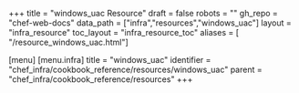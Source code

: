 +++
title = "windows_uac Resource"
draft = false
robots = ""
gh_repo = "chef-web-docs"
data_path = ["infra","resources","windows_uac"]
layout = "infra_resource"
toc_layout = "infra_resource_toc"
aliases = [ "/resource_windows_uac.html"]

[menu]
  [menu.infra]
    title = "windows_uac"
    identifier = "chef_infra/cookbook_reference/resources/windows_uac"
    parent = "chef_infra/cookbook_reference/resources"
+++

<!-- The contents of this page are automatically generated from the windows_uac.yaml file in the data directory. -->
<!-- To suggest a change, edit the https://github.com/chef/chef/blob/main/lib/chef/resource/windows_uac.rb file
      and submit a pull request to the https://github.com/chef/chef repository. -->

